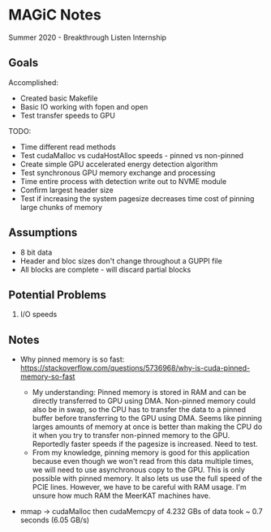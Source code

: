 # MAGiC Notes

Summer 2020 - Breakthrough Listen Internship

  

## Goals

Accomplished:

 - Created basic Makefile
 - Basic IO working with fopen and open
 - Test transfer speeds to GPU

  

TODO:

 - Time different read methods
 - Test cudaMalloc vs cudaHostAlloc speeds - pinned vs non-pinned
 - Create simple GPU accelerated energy detection algorithm
 - Test synchronous GPU memory exchange and processing
 - Time entire process with detection write out to NVME module
 - Confirm largest header size
 - Test if increasing the system pagesize decreases time cost of pinning large chunks of memory

  
## Assumptions

 - 8 bit data
 - Header and bloc sizes don't change throughout a GUPPI file
 - All blocks are complete - will discard partial blocks 

## Potential Problems

 1. I/O speeds



## Notes

- Why pinned memory is so fast: <https://stackoverflow.com/questions/5736968/why-is-cuda-pinned-memory-so-fast>
    - My understanding: Pinned memory is stored in RAM and can be directly transferred to GPU using DMA. Non-pinned memory could also be in swap, so the CPU has to transfer the data to a pinned buffer before transferring to the GPU using DMA. Seems like pinning larges amounts of memory at once is better than making the CPU do it when you try to transfer non-pinned memory to the GPU. Reportedly faster speeds if the pagesize is increased. Need to test.
    - From my knowledge, pinning memory is good for this application because even though we won't read from this data multiple times, we will need to use asynchronous copy to the GPU. This is only possible with pinned memory. It also lets us use the full speed of the PCIE lines. However, we have to be careful with RAM usage. I'm unsure how much RAM the MeerKAT machines have.

- mmap -> cudaMalloc then cudaMemcpy of 4.232 GBs of data took ~ 0.7 seconds (6.05 GB/s)